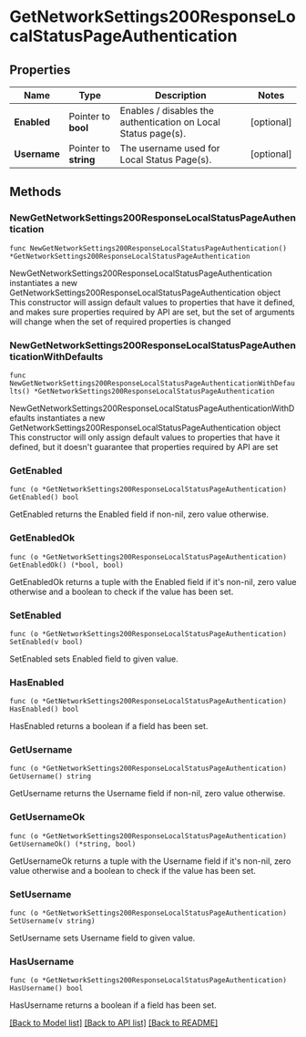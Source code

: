 # GetNetworkSettings200ResponseLocalStatusPageAuthentication

## Properties

Name | Type | Description | Notes
------------ | ------------- | ------------- | -------------
**Enabled** | Pointer to **bool** | Enables / disables the authentication on Local Status page(s). | [optional] 
**Username** | Pointer to **string** | The username used for Local Status Page(s). | [optional] 

## Methods

### NewGetNetworkSettings200ResponseLocalStatusPageAuthentication

`func NewGetNetworkSettings200ResponseLocalStatusPageAuthentication() *GetNetworkSettings200ResponseLocalStatusPageAuthentication`

NewGetNetworkSettings200ResponseLocalStatusPageAuthentication instantiates a new GetNetworkSettings200ResponseLocalStatusPageAuthentication object
This constructor will assign default values to properties that have it defined,
and makes sure properties required by API are set, but the set of arguments
will change when the set of required properties is changed

### NewGetNetworkSettings200ResponseLocalStatusPageAuthenticationWithDefaults

`func NewGetNetworkSettings200ResponseLocalStatusPageAuthenticationWithDefaults() *GetNetworkSettings200ResponseLocalStatusPageAuthentication`

NewGetNetworkSettings200ResponseLocalStatusPageAuthenticationWithDefaults instantiates a new GetNetworkSettings200ResponseLocalStatusPageAuthentication object
This constructor will only assign default values to properties that have it defined,
but it doesn't guarantee that properties required by API are set

### GetEnabled

`func (o *GetNetworkSettings200ResponseLocalStatusPageAuthentication) GetEnabled() bool`

GetEnabled returns the Enabled field if non-nil, zero value otherwise.

### GetEnabledOk

`func (o *GetNetworkSettings200ResponseLocalStatusPageAuthentication) GetEnabledOk() (*bool, bool)`

GetEnabledOk returns a tuple with the Enabled field if it's non-nil, zero value otherwise
and a boolean to check if the value has been set.

### SetEnabled

`func (o *GetNetworkSettings200ResponseLocalStatusPageAuthentication) SetEnabled(v bool)`

SetEnabled sets Enabled field to given value.

### HasEnabled

`func (o *GetNetworkSettings200ResponseLocalStatusPageAuthentication) HasEnabled() bool`

HasEnabled returns a boolean if a field has been set.

### GetUsername

`func (o *GetNetworkSettings200ResponseLocalStatusPageAuthentication) GetUsername() string`

GetUsername returns the Username field if non-nil, zero value otherwise.

### GetUsernameOk

`func (o *GetNetworkSettings200ResponseLocalStatusPageAuthentication) GetUsernameOk() (*string, bool)`

GetUsernameOk returns a tuple with the Username field if it's non-nil, zero value otherwise
and a boolean to check if the value has been set.

### SetUsername

`func (o *GetNetworkSettings200ResponseLocalStatusPageAuthentication) SetUsername(v string)`

SetUsername sets Username field to given value.

### HasUsername

`func (o *GetNetworkSettings200ResponseLocalStatusPageAuthentication) HasUsername() bool`

HasUsername returns a boolean if a field has been set.


[[Back to Model list]](../README.md#documentation-for-models) [[Back to API list]](../README.md#documentation-for-api-endpoints) [[Back to README]](../README.md)


